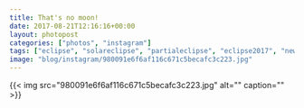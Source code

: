 ```yaml
---
title: That's no moon!
date: 2017-08-21T12:16:16+00:00
layout: photopost
categories: ["photos", "instagram"]
tags: ["eclipse", "solareclipse", "partialeclipse", "eclipse2017", "newyork", "centralpark", "usa", "clouds", "sun", "actuallythemoonisinvolved"]
image: "blog/instagram/980091e6f6af116c671c5becafc3c223.jpg"
---
```


{{< img src="980091e6f6af116c671c5becafc3c223.jpg" alt="" caption="" >}}




